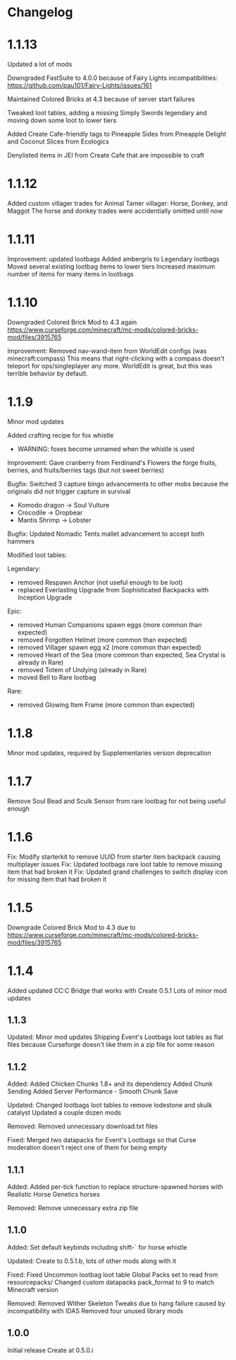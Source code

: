 # Changelog

# 1.1.13

Updated a lot of mods

Downgraded FastSuite to 4.0.0 because of Fairy Lights incompatibilities: 
https://github.com/pau101/Fairy-Lights/issues/161

Maintained Colored Bricks at 4.3 because of server start failures

Tweaked loot tables, adding a missing Simply Swords legendary and moving down some loot to lower tiers

Added Create Cafe-friendly tags to Pineapple Sides from Pineapple Delight and Coconut Slices from Ecologics

Denylisted items in JEI from Create Cafe that are impossible to craft


# 1.1.12

Added custom villager trades for Animal Tamer villager: Horse, Donkey, and Maggot
The horse and donkey trades were accidentially omitted until now


# 1.1.11

Improvement: updated lootbags
Added ambergris to Legendary lootbags
Moved several existing lootbag items to lower tiers
Increased maximum number of items for many items in lootbags


# 1.1.10

Downgraded Colored Brick Mod to 4.3 again https://www.curseforge.com/minecraft/mc-mods/colored-bricks-mod/files/3915765

Improvement: Removed nav-wand-item from WorldEdit configs (was minecraft\:compass)
This means that right-clicking with a compass doesn't teleport for ops/singleplayer any more.
WorldEdit is great, but this was terrible behavior by default.


# 1.1.9

Minor mod updates

Added crafting recipe for fox whistle
- WARNING: foxes become unnamed when the whistle is used

Improvement: Gave cranberry from Ferdinand's Flowers the forge fruits, berries, and fruits/berries tags
(but not sweet berries)

Bugfix: Switched 3 capture bingo advancements to other mobs because the originals did not trigger capture in survival
- Komodo dragon -> Soul Vulture
- Crocodile -> Dropbear
- Mantis Shrimp -> Lobster

Bugfix: Updated Nomadic Tents mallet advancement to accept both hammers

Modified loot tables:

Legendary:
- removed Respawn Anchor (not useful enough to be loot)
- replaced Everlasting Upgrade from Sophisticated Backpacks with Inception Upgrade

Epic:
- removed Human Companions spawn eggs (more common than expected)
- removed Forgotten Helmet (more common than expected)
- removed Villager spawn egg x2 (more common than expected)
- removed Heart of the Sea (more common than expected, Sea Crystal is already in Rare)
- removed Totem of Undying (already in Rare)
- moved Bell to Rare lootbag

Rare:
- removed Glowing Item Frame (more common than expected)


# 1.1.8

Minor mod updates, required by Supplementaries version deprecation

# 1.1.7

Remove Soul Bead and Sculk Sensor from rare lootbag for not being useful enough

# 1.1.6

Fix: Modify starterkit to remove UUID from starter item backpack causing multiplayer issues
Fix: Updated lootbags rare loot table to remove missing item that had broken it
Fix: Updated grand challenges to switch display icon for missing item that had broken it

# 1.1.5

Downgrade Colored Brick Mod to 4.3 due to https://www.curseforge.com/minecraft/mc-mods/colored-bricks-mod/files/3915765

# 1.1.4

Added updated CC:C Bridge that works with Create 0.5.1
Lots of minor mod updates

## 1.1.3
Updated:
Minor mod updates
Shipping Event's Lootbags loot tables as flat files because Curseforge doesn't like them in a zip file for some reason


## 1.1.2
Added:
Added Chicken Chunks 1.8+ and its dependency
Added Chunk Sending
Added Server Performance - Smooth Chunk Save

Updated:
Changed lootbags loot tables to remove lodestone and skulk catalyst
Updated a couple dozen mods

Removed:
Removed unnecessary download.txt files

Fixed:
Merged two datapacks for Event's Lootbags so that Curse moderation doesn't reject one of them for being empty


## 1.1.1
Added:
Added per-tick function to replace structure-spawned horses with Realistic Horse Genetics horses

Removed:
Remove unnecessary extra zip file


## 1.1.0
Added:
Set default keybinds including shift-` for horse whistle

Updated:
Create to 0.5.1.b, lots of other mods along with it

Fixed:
Fixed Uncommon lootbag loot table
Global Packs set to read from resourcepacks/
Changed custom datapacks pack_format to 9 to match Minecraft version

Removed:
Removed Wither Skeleton Tweaks due to hang failure caused by incompatibility with IDAS
Removed four unused library mods

## 1.0.0
Initial release
Create at 0.5.0.i
